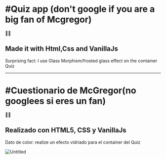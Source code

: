<h1>#Quiz app (don't google if you are a big fan of Mcgregor)</h1> 🥊🥋
<br>
<h2>Made it with Html,Css and VanillaJs</h2>
<p>Surprising fact:  I use Glass Morphism/frosted glass effect on the container Quiz<p>



  ---------------------------------------------------------------------------------------------------
  <h1>#Cuestionario de McGregor(no googlees si eres un fan)</h1>🥊🥋
<br>
<h2>Realizado con HTML5, CSS y VanillaJs</h2>
<p>Dato de color: realize un efecto vidriado para el container del Quiz<p>

  ![Untitled](https://user-images.githubusercontent.com/84105167/150652988-4336400a-f06f-4403-93c0-9eac448389a7.png)
